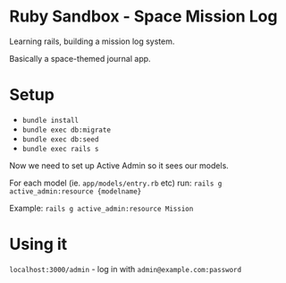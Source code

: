 # Ruby Sandbox - Space Mission Log

Learning rails, building a mission log system. 

Basically a space-themed journal app.

# Setup

* `bundle install`
* `bundle exec db:migrate`
* `bundle exec db:seed`
* `bundle exec rails s`

Now we need to set up Active Admin so it sees our models.

For each model (ie. `app/models/entry.rb` etc) run: `rails g active_admin:resource {modelname}`

Example: `rails g active_admin:resource Mission`

# Using it

`localhost:3000/admin` - log in with `admin@example.com:password`